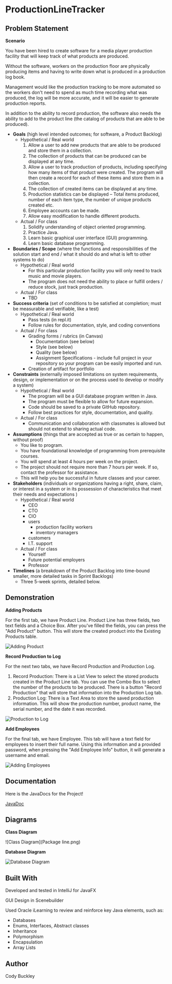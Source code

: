 # ProductionLineTracker


##  Problem Statement

**Scenario**

You have been hired to create software for a media player production facility that will keep track of what products are produced.

Without the software, workers on the production floor are physically producing items and having to write down what is produced in a production log book.

Management would like the production tracking to be more automated so the workers don't need to spend as much time recording what was produced, the log will be more accurate, and it will be easier to generate production reports.

In addition to the ability to record production, the software also needs the ability to add to the product line (the catalog of products that are able to be produced).

-   **Goals** (high level intended outcomes; for software, a Product Backlog)
    -   Hypothetical / Real world
        1.  Allow a user to add new products that are able to be produced and store them in a collection.
        2.  The collection of products that can be produced can be displayed at any time.
        3.  Allow a user to track production of products, including specifying how many items of that product were created. The program will then create a record for each of these items and store them in a collection.
        4.  The collection of created items can be displayed at any time.
        5.  Production statistics can be displayed – Total items produced, number of each item type, the number of unique products created etc.
        6.  Employee accounts can be made.
        7.  Allow easy modification to handle different products.
    -   Actual / For class
        1.  Solidify understanding of object oriented programming.
        2.  Practice Java.
        3.  Learn basic graphical user interface (GUI) programming.
        4.  Learn basic database programming.
-   **Boundaries / Scope** (where the functions and responsibilities of the solution start and end / what it should do and what is left to other systems to do)
    -   Hypothetical / Real world
        -   For this particular production facility you will only need to track music and movie players.
        -   The program does not need the ability to place or fulfill orders / reduce stock, just track production.
    -   Actual / For class
        -   TBD
-   **Success criteria** (set of conditions to be satisfied at completion; must be measurable and verifiable, like a test)
    -   Hypothetical / Real world
        -   Pass tests (in repl.it)
        -   Follow rules for documentation, style, and coding conventions
    -   Actual / For class
        -   Grading forms / rubrics (in Canvas)
            -   Documentation (see below)
            -   Style (see below)
            -   Quality (see below)
            -   Assignment Specifications - include full project in your repository so your program can be easily imported and run.
        -   Creation of artifact for portfolio
-   **Constraints** (externally imposed limitations on system requirements, design, or implementation or on the process used to develop or modify a system)
    -   Hypothetical / Real world
        -   The program will be a GUI database program written in Java.
        -   The program must be flexible to allow for future expansion.
        -   Code should be saved to a private GitHub repository.
        -   Follow best practices for style, documentation, and quality.
    -   Actual / For class
        -   Communication and collaboration with classmates is allowed but should not extend to sharing actual code.
-   **Assumptions** (things that are accepted as true or as certain to happen, without proof)
    -   You like to program.
    -   You have foundational knowledge of programming from prerequisite courses.
    -   You will spend at least 4 hours per week on the project.
    -   The project should not require more than 7 hours per week. If so, contact the professor for assistance.
    -   This will help you be successful in future classes and your career.
-   **Stakeholders** (individuals or organizations having a right, share, claim, or interest in a system or in its possession of characteristics that meet their needs and expectations )
    -   Hypothetical / Real world
        -   CEO
        -   CTO
        -   CIO
        -   users
            -   production facility workers
            -   inventory managers
        -   customers
        -   I.T. support
    -   Actual / For class
        -   Yourself
        -   Future potential employers
        -   Professor
-   **Timelines** (a breakdown of the Product Backlog into time-bound smaller, more detailed tasks in Sprint Backlogs)
    -   Three 5-week sprints, detailed below.
    
## Demonstration

**Adding Products**

For the first tab, we have Product Line. Product Line has three fields, two text fields and a Choice Box. After you've
filled the fields, you can press the "Add Product" button. This will store the created product into the Existing
Products table.

![Adding Product](ProductionLineTracke_Release_Candidate_Adding_Product.gif)

**Record Production to Log**

For the next two tabs, we have Record Production and Production Log. 
   1.   Record Production:  There is a List View to select the stored products created in the Product Line tab. You can
   use the Combo Box to select the number of the products to be produced. There is a button "Record Production" that 
   will store that information into the Production Log tab.
   2.   Production Log: There is a Text Area to store the saved production information. This will show the production
   number, product name, the serial number, and the date it was recorded.
   
![Production to Log](ProductionLineTracker_Release_Candidate_Production_to_Log.gif)

**Add Employees**

For the final tab, we have Employee. This tab will have a text field for employees to insert their full name. Using this
information and a provided password, when pressing the "Add Employee Info" button, it will generate a username and email.

![Adding Employees](ProductionLineTracker_Release_Candidate_Adding_Employees.gif)

## Documentation

Here is the JavaDocs for the Project!

 [JavaDoc](https://codybuckley.github.io/ProductionLineTracker/)
   
## Diagrams
**Class Diagram**

![Class Diagram](Package line.png)

**Database Diagram**

![Database Diagram](production.png)
    
## Built With
Developed and tested in IntelliJ for JavaFX

GUI Design in Scenebuilder

Used Oracle iLearning to review and reinforce key Java elements, such as:
   -   Databases
   -   Enums, Interfaces, Abstract classes
   -   Inheritance
   -   Polymorphism
   -   Encapsulation
   -   Array Lists

## Author
Cody Buckley
